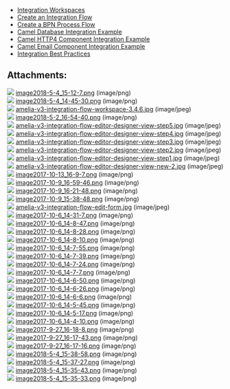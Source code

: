 -   [Integration Workspaces](Integration%20Workspaces)
-   [Create an Integration Flow](Create%20an%20Integration%20Flow)
-   [Create a BPN Process Flow](Create%20a%20BPN%20Process%20Flow)
-   [Camel Database Integration Example](Camel%20Database%20Integration%20Example)
-   [Camel HTTP4 Component Integration Example](Camel%20HTTP4%20Component%20Integration%20Example)
-   [Camel Email Component Integration Example](Camel%20Email%20Component%20Integration%20Example)
-   [Integration Best Practices](Integration%20Best%20Practices)
## Attachments:
![](images/icons/bullet_blue.gif) [image2018-5-4_15-12-7.png](attachments/11939790/11939791.png) (image/png)  
![](images/icons/bullet_blue.gif) [image2018-5-4_14-45-30.png](attachments/11939790/11939792.png) (image/png)  
![](images/icons/bullet_blue.gif) [amelia-v3-integration-flow-workspace-3.4.6.jpg](attachments/11939790/11939793.jpg) (image/jpeg)  
![](images/icons/bullet_blue.gif) [image2018-5-2_16-54-40.png](attachments/11939790/11939794.png) (image/png)  
![](images/icons/bullet_blue.gif) [amelia-v3-integration-flow-editor-designer-view-step5.jpg](attachments/11939790/11939795.jpg) (image/jpeg)  
![](images/icons/bullet_blue.gif) [amelia-v3-integration-flow-editor-designer-view-step4.jpg](attachments/11939790/11939796.jpg) (image/jpeg)  
![](images/icons/bullet_blue.gif) [amelia-v3-integration-flow-editor-designer-view-step3.jpg](attachments/11939790/11939797.jpg) (image/jpeg)  
![](images/icons/bullet_blue.gif) [amelia-v3-integration-flow-editor-designer-view-step2.jpg](attachments/11939790/11939798.jpg) (image/jpeg)  
![](images/icons/bullet_blue.gif) [amelia-v3-integration-flow-editor-designer-view-step1.jpg](attachments/11939790/11939799.jpg) (image/jpeg)  
![](images/icons/bullet_blue.gif) [amelia-v3-integration-flow-editor-designer-view-new-2.jpg](attachments/11939790/11939800.jpg) (image/jpeg)  
![](images/icons/bullet_blue.gif) [image2017-10-13_16-9-7.png](attachments/11939790/11939801.png) (image/png)  
![](images/icons/bullet_blue.gif) [image2017-10-9_16-59-46.png](attachments/11939790/11939802.png) (image/png)  
![](images/icons/bullet_blue.gif) [image2017-10-9_16-21-48.png](attachments/11939790/11939803.png) (image/png)  
![](images/icons/bullet_blue.gif) [image2017-10-9_15-38-48.png](attachments/11939790/11939804.png) (image/png)  
![](images/icons/bullet_blue.gif) [amelia-v3-integration-flow-edit-form.jpg](attachments/11939790/11939805.jpg) (image/jpeg)  
![](images/icons/bullet_blue.gif) [image2017-10-6_14-31-7.png](attachments/11939790/11939806.png) (image/png)  
![](images/icons/bullet_blue.gif) [image2017-10-6_14-8-47.png](attachments/11939790/11939807.png) (image/png)  
![](images/icons/bullet_blue.gif) [image2017-10-6_14-8-28.png](attachments/11939790/11939808.png) (image/png)  
![](images/icons/bullet_blue.gif) [image2017-10-6_14-8-10.png](attachments/11939790/11939809.png) (image/png)  
![](images/icons/bullet_blue.gif) [image2017-10-6_14-7-55.png](attachments/11939790/11939810.png) (image/png)  
![](images/icons/bullet_blue.gif) [image2017-10-6_14-7-39.png](attachments/11939790/11939811.png) (image/png)  
![](images/icons/bullet_blue.gif) [image2017-10-6_14-7-24.png](attachments/11939790/11939812.png) (image/png)  
![](images/icons/bullet_blue.gif) [image2017-10-6_14-7-7.png](attachments/11939790/11939813.png) (image/png)  
![](images/icons/bullet_blue.gif) [image2017-10-6_14-6-50.png](attachments/11939790/11939814.png) (image/png)  
![](images/icons/bullet_blue.gif) [image2017-10-6_14-6-26.png](attachments/11939790/11939815.png) (image/png)  
![](images/icons/bullet_blue.gif) [image2017-10-6_14-6-6.png](attachments/11939790/11939816.png) (image/png)  
![](images/icons/bullet_blue.gif) [image2017-10-6_14-5-45.png](attachments/11939790/11939817.png) (image/png)  
![](images/icons/bullet_blue.gif) [image2017-10-6_14-5-17.png](attachments/11939790/11939818.png) (image/png)  
![](images/icons/bullet_blue.gif) [image2017-10-6_14-4-10.png](attachments/11939790/11939819.png) (image/png)  
![](images/icons/bullet_blue.gif) [image2017-9-27_16-18-8.png](attachments/11939790/11939820.png) (image/png)  
![](images/icons/bullet_blue.gif) [image2017-9-27_16-17-43.png](attachments/11939790/11939821.png) (image/png)  
![](images/icons/bullet_blue.gif) [image2017-9-27_16-17-16.png](attachments/11939790/11939822.png) (image/png)  
![](images/icons/bullet_blue.gif) [image2018-5-4_15-38-58.png](attachments/11939790/11939823.png) (image/png)  
![](images/icons/bullet_blue.gif) [image2018-5-4_15-37-27.png](attachments/11939790/11939824.png) (image/png)  
![](images/icons/bullet_blue.gif) [image2018-5-4_15-35-43.png](attachments/11939790/11939825.png) (image/png)  
![](images/icons/bullet_blue.gif) [image2018-5-4_15-35-33.png](attachments/11939790/11939826.png) (image/png)  
